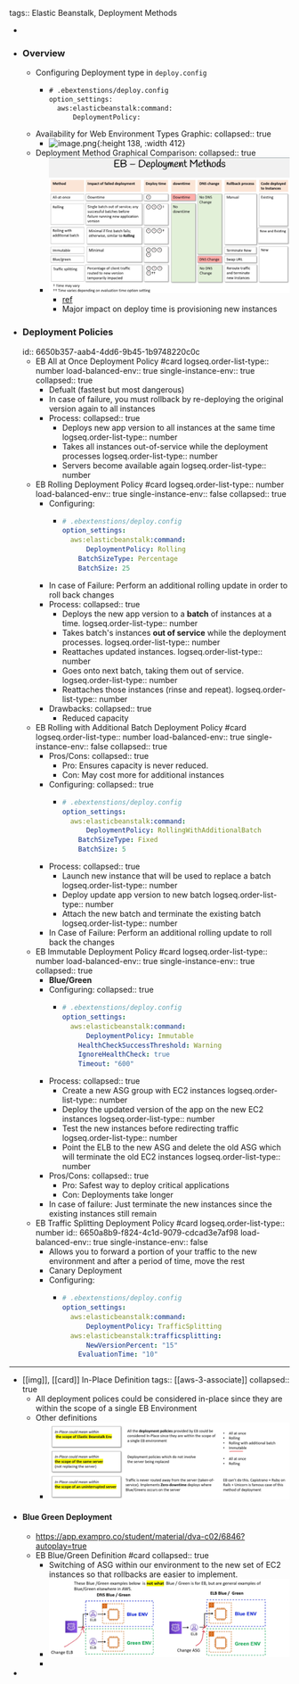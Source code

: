 tags:: Elastic Beanstalk, Deployment Methods

-
- ### Overview
	- Configuring Deployment type in `deploy.config`
		- ```
		  # .ebextenstions/deploy.config
		  option_settings:
		    aws:elasticbeanstalk:command:
		    	DeploymentPolicy: 
		  ```
	- Availability for Web Environment Types Graphic:
	  collapsed:: true
		- ![image.png](../assets/image_1716556010490_0.png){:height 138, :width 412}
	- Deployment Method Graphical Comparison:
	  collapsed:: true
		- ![image.png](../assets/image_1753975171784_0.png)
			- [ref](https://app.exampro.co/student/material/dva-c02/6844)
			- Major impact on deploy time is provisioning new instances
- ### Deployment Policies
  id:: 6650b357-aab4-4dd6-9b45-1b9748220c0c
	- EB All at Once Deployment Policy #card
	  logseq.order-list-type:: number
	  load-balanced-env:: true
	  single-instance-env:: true
	  collapsed:: true
		- Defualt (fastest but most dangerous)
		- In case of failure, you must rollback by re-deploying the original version again to all instances
		- Process:
		  collapsed:: true
			- Deploys new app version to all instances at the same time
			  logseq.order-list-type:: number
			- Takes all instances out-of-service while the deployment processes
			  logseq.order-list-type:: number
			- Servers become available again
			  logseq.order-list-type:: number
	- EB Rolling Deployment Policy #card
	  logseq.order-list-type:: number
	  load-balanced-env:: true
	  single-instance-env:: false
	  collapsed:: true
		- Configuring:
			- ```yml
			  # .ebextenstions/deploy.config
			  option_settings:
			    aws:elasticbeanstalk:command:
			    	DeploymentPolicy: Rolling
			      BatchSizeType: Percentage
			      BatchSize: 25
			  ```
		- In case of Failure: Perform an additional rolling update in order to roll back changes
		- Process:
		  collapsed:: true
			- Deploys the new app version to a **batch** of instances at a time.
			  logseq.order-list-type:: number
			- Takes batch's instances **out of service** while the deployment processes.
			  logseq.order-list-type:: number
			- Reattaches updated instances.
			  logseq.order-list-type:: number
			- Goes onto next batch, taking them out of service.
			  logseq.order-list-type:: number
			- Reattaches those instances (rinse and repeat).
			  logseq.order-list-type:: number
		- Drawbacks:
		  collapsed:: true
			- Reduced capacity
	- EB Rolling with Additional Batch Deployment Policy #card
	  logseq.order-list-type:: number
	  load-balanced-env:: true
	  single-instance-env:: false
	  collapsed:: true
		- Pros/Cons:
		  collapsed:: true
			- Pro: Ensures capacity is never reduced.
			- Con: May cost more for additional instances
		- Configuring:
		  collapsed:: true
			- ```yml
			  # .ebextenstions/deploy.config
			  option_settings:
			    aws:elasticbeanstalk:command:
			    	DeploymentPolicy: RollingWithAdditionalBatch
			      BatchSizeType: Fixed
			      BatchSize: 5
			  ```
		- Process:
		  collapsed:: true
			- Launch new instance that will be used to replace a batch
			  logseq.order-list-type:: number
			- Deploy update app version to new batch
			  logseq.order-list-type:: number
			- Attach the new batch and terminate the existing batch
			  logseq.order-list-type:: number
		- In Case of Failure: Perform an additional rolling update to roll back the changes
	- EB Immutable Deployment Policy #card
	  logseq.order-list-type:: number
	  load-balanced-env:: true
	  single-instance-env:: true
	  collapsed:: true
		- **Blue/Green**
		- Configuring:
		  collapsed:: true
			- ```yml
			  # .ebextenstions/deploy.config
			  option_settings:
			    aws:elasticbeanstalk:command:
			    	DeploymentPolicy: Immutable
			      HealthCheckSuccessThreshold: Warning
			      IgnoreHealthCheck: true
			      Timeout: "600"
			  ```
		- Process:
		  collapsed:: true
			- Create a new ASG group with EC2 instances
			  logseq.order-list-type:: number
			- Deploy the updated version of the app on the new EC2 instances
			  logseq.order-list-type:: number
			- Test the new instances before redirecting traffic
			  logseq.order-list-type:: number
			- Point the ELB to the new ASG and delete the old ASG which will terminate the old EC2 instances
			  logseq.order-list-type:: number
		- Pros/Cons:
		  collapsed:: true
			- Pro: Safest way to deploy critical applications
			- Con: Deployments take longer
		- In case of failure: Just terminate the new instances since the existing instances still remain
	- EB Traffic Splitting Deployment Policy #card
	  logseq.order-list-type:: number
	  id:: 6650a8b9-f824-4c1d-9079-cdcad3e7af98
	  load-balanced-env:: true
	  single-instance-env:: false
		- Allows you to forward a portion of your traffic to the new environment and after a period of time, move the rest
		- Canary Deployment
		- Configuring:
			- ```yml
			  # .ebextenstions/deploy.config
			  option_settings:
			    aws:elasticbeanstalk:command:
			    	DeploymentPolicy: TrafficSplitting
			    aws:elasticbeanstalk:trafficsplitting:
			    	NewVersionPercent: "15"
			      EvaluationTime: "10"
			  ```
- ---
- [[img]], [[card]] In-Place Definition
  tags:: [[aws-3-associate]]
  collapsed:: true
	- All deployment polices could be considered in-place since they are within the scope of a single EB Environment
	- Other definitions
		- ![image.png](../assets/image_1753975362480_0.png)
- #### Blue Green Deployment
	- https://app.exampro.co/student/material/dva-c02/6846?autoplay=true
	- EB Blue/Green Definition #card
	  collapsed:: true
		- Switching of ASG within our environment to the new set of EC2 instances so that rollbacks are easier to implement.
		- ![image.png](../assets/image_1753975474039_0.png)
		-
-